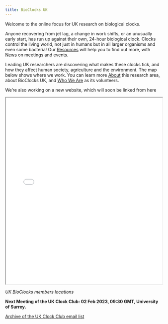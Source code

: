 ```yaml
---
title: BioClocks UK
---
```


Welcome to the online focus for UK research on biological clocks. 

Anyone recovering from jet lag, a change in work shifts, or an unusually early start, has run up against their own, 24-hour biological clock. Clocks control the living world, not just in humans but in all larger organisms and even some bacteria! Our [Resources](https://bioclocksuk.github.io/Resources) will help you to find out more, with [News](https://bioclocksuk.github.io/News) on meetings and events. 

Leading UK researchers are discovering what makes these clocks tick, and how they affect human society, agriculture and the environment. The map below shows where we work. You can learn more [About](https://bioclocksuk.github.io/About) this research area, about BioClocks UK, and [Who We Are](https://bioclocksuk.github.io/WhoWeAre) as its volunteers. 

We’re also working on a new website, which will soon be linked from here

 <iframe src="clock-clubbers.html" title="Members location" style="width: 100%; height: 600px;"></iframe> 
 
 *UK BioClocks members locations*

**Next Meeting of the UK Clock Club: 02 Feb 2023, 09:30 GMT, University of Surrey.** 

[Archive of the UK Clock Club email list](https://www.jiscmail.ac.uk/cgi-bin/webadmin?A0=UKCLOCKCLUB)
